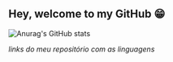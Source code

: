 ## Hey, welcome to my GitHub 😁

<!--
**VRuanFab/VRuanFab** is a ✨ _special_ ✨ repository because its `README.md` (this file) appears on your GitHub profile.

Here are some ideas to get you started:

- 🔭 I’m currently working on ...
- 🌱 I’m currently learning ...
- 👯 I’m looking to collaborate on ...
- 🤔 I’m looking for help with ...
- 💬 Ask me about ...
- 📫 How to reach me: ...
- 😄 Pronouns: ...
- ⚡ Fun fact: ...
-->

![Anurag's GitHub stats](https://github-readme-stats.vercel.app/api?username=vruanfab&theme=material-palenight&show_icons=true)

*links do meu repositório com as linguagens*

<div>
  
  <a href="https://github.com/VRuanFab?tab=repositories&q=&type=&language=javascript&sort=" color="black" text-decoration="none">
<!--     <img loading="lazy" src="https://cdn.jsdelivr.net/gh/devicons/devicon@latest/icons/javascript/javascript-original.svg" width="40" height="40" /> -->
  <a/>
  
  <a href="https://github.com/VRuanFab?tab=repositories&q=&type=&language=python&sort=" color="black" text-decoration="none">
<!--     <img src="https://cdn.jsdelivr.net/gh/devicons/devicon@latest/icons/python/python-original.svg" width="40" height="40" /> -->
  </a>
  
  <a href="https://www.linkedin.com/in/ruan-fabricio-340739165/" color="black" text-decoration="none">
<!--     <img src="https://cdn.jsdelivr.net/gh/devicons/devicon@latest/icons/linkedin/linkedin-original.svg" width="40" height="40" /> -->
  </a>
  
</div>  
